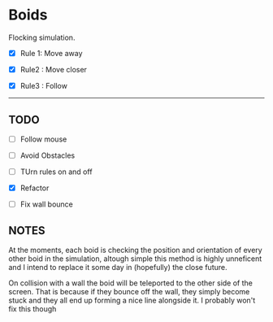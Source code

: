 # Boids
Flocking simulation.

 - [x] Rule 1: Move away

  - [x] Rule2 : Move closer

  - [x] Rule3 : Follow


----------------------------

## TODO

  - [ ] Follow mouse

  - [ ] Avoid Obstacles

  - [ ] TUrn rules on and off

  - [x] Refactor

  - [ ] Fix wall bounce

## NOTES

At the moments, each boid is checking the position and orientation of every other boid in the simulation, altough simple this method is highly unneficent and I intend to replace it some day
in (hopefully) the close future.

On collision with a wall the boid will be teleported to the other side of the screen. That is because if they bounce off the wall, they simply become stuck and they all end up forming a nice line alongside it. I probably won't fix this though
